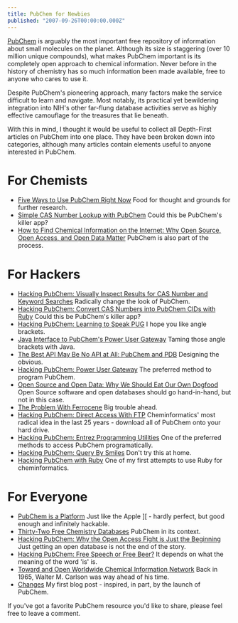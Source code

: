 ```yaml
---
title: PubChem for Newbies
published: "2007-09-26T00:00:00.000Z"
---
```


[PubChem](http://pubchem.ncbi.nlm.nih.gov/) is arguably the most important free repository of information about small molecules on the planet. Although its size is staggering (over 10 million unique compounds), what makes PubChem important is its completely open approach to chemical information. Never before in the history of chemistry has so much information been made available, free to anyone who cares to use it.

Despite PubChem's pioneering approach, many factors make the service difficult to learn and navigate. Most notably, its practical yet bewildering integration into NIH's other far-flung database activities serve as highly effective camouflage for the treasures that lie beneath.

With this in mind, I thought it would be useful to collect all Depth-First articles on PubChem into one place. They have been broken down into categories, although many articles contain elements useful to anyone interested in PubChem.

# For Chemists

-  [Five Ways to Use PubChem Right Now](/articles/2007/08/16/five-ways-to-use-pubchem-right-now) Food for thought and grounds for further research.
-  [Simple CAS Number Lookup with PubChem](/articles/2007/05/21/simple-cas-number-lookup-with-pubchem) Could this be PubChem's killer app?
-  [How to Find Chemical Information on the Internet: Why Open Source, Open Access, and Open Data Matter](/articles/2007/01/26/how-to-find-chemical-information-on-the-internet-why-open-source-open-access-and-open-data-matter) PubChem is also part of the process.

# For Hackers

-  [Hacking PubChem: Visually Inspect Results for CAS Number and Keyword Searches](/articles/2007/09/25/hacking-pubchem-visually-inspect-results-for-cas-number-and-keyword-searches) Radically change the look of PubChem.
-  [Hacking PubChem: Convert CAS Numbers into PubChem CIDs with Ruby](/articles/2007/09/13/hacking-pubchem-convert-cas-numbers-into-pubchem-cids-with-ruby) Could this be PubChem's killer app?
-  [Hacking PubChem: Learning to Speak PUG](/articles/2007/06/11/hacking-pubchem-learning-to-speak-pug) I hope you like angle brackets.
-  [Java Interface to PubChem's Power User Gateway](/articles/2007/08/14/java-interface-to-pubchems-power-user-gateway) Taming those angle brackets with Java.
- [The Best API May Be No API at All: PubChem and PDB](/articles/2007/08/13/the-best-api-may-be-no-api-at-all-pubchem-and-pdb) Designing the obvious.
-  [Hacking PubChem: Power User Gateway](/articles/2007/06/04/hacking-pubchem-power-user-gateway) The preferred method to program PubChem.
-  [Open Source and Open Data: Why We Should Eat Our Own Dogfood](/articles/2007/01/03/open-source-and-open-data-why-we-should-eat-our-own-dogfood) Open Source software and open databases should go hand-in-hand, but not in this case.
-  [The Problem With Ferrocene](/articles/2006/12/12/the-problem-with-ferrocene) Big trouble ahead.
-  [Hacking PubChem: Direct Access With FTP](/articles/2006/09/29/hacking-pubchem-direct-access-with-ftp) Cheminformatics' most radical idea in the last 25 years - download all of PubChem onto your hard drive.
-  [Hacking PubChem: Entrez Programming Utilities](/articles/2006/09/23/hacking-pubchem-entrez-programming-utilities) One of the preferred methods to access PubChem programatically.
-  [Hacking PubChem: Query By Smiles](/articles/2006/09/21/hacking-pubchem-query-by-smiles) Don't try this at home.
-  [Hacking PubChem with Ruby](/articles/2006/08/30/hacking-pubchem-with-ruby) One of my first attempts to use Ruby for cheminformatics.

# For Everyone

-  [PubChem is a Platform](/articles/2007/07/04/pubchem-is-a-platform) Just like the Apple ][ - hardly perfect, but good enough and infinitely hackable.
-  [Thirty-Two Free Chemistry Databases](/articles/2007/01/24/thirty-two-free-chemistry-databases) PubChem in its context.
-  [Hacking PubChem: Why the Open Access Fight is Just the Beginning](/articles/2006/09/22/hacking-pubchem-why-the-open-access-fight-is-just-the-beginning) Just getting an open database is not the end of the story.
-  [Hacking PubChem: Free Speech or Free Beer?](/articles/2006/09/27/hacking-pubchem-free-speech-or-free-beer) It depends on what the meaning of the word 'is' is.
-  [Toward and Open Worldwide Chemical Information Network](/articles/2006/09/17/toward-an-open-worldwide-chemical-information-network) Back in 1965, Walter M. Carlson was way ahead of his time.
-  [Changes](/articles/2006/08/12/changes) My first blog post - inspired, in part, by the launch of PubChem.

If you've got a favorite PubChem resource you'd like to share, please feel free to leave a comment.

